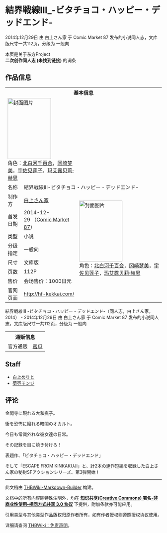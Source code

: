 # 結界戦線Ⅲ_-ビタチョコ・ハッピー・デッドエンド-

<!-- source html: G:\repos\THBWiki-Markdown-Builder\THBWikiMarkdown\Temp\main\6\60\ns0%3A%E7%B5%90%E7%95%8C%E6%88%A6%E7%B7%9A%E2%85%A2_-%E3%83%93%E3%82%BF%E3%83%81%E3%83%A7%E3%82%B3%E3%83%BB%E3%83%8F%E3%83%83%E3%83%94%E3%83%BC%E3%83%BB%E3%83%87%E3%83%83%E3%83%89%E3%82%A8%E3%83%B3%E3%83%89-.html -->

2014年12月29日 由 白上さん家 于 Comic Market 87 发布的小说同人志，文库版尺寸一共112页，分级为 一般向

本页是关于东方Project  
 **二次创作同人志 (未找到链接)** 的词条

## 作品信息

<table><tbody><tr><th colspan="3">基本信息</th></tr><tr><td class="cover-artwork-mobile" colspan="2"><a href="./文件-結界戦線Ⅲ_-ビタチョコ・ハッピー・デッドエンド-封面.jpg.md" class="image" title="封面图片"><img alt="封面图片" src="https://upload.thwiki.cc/thumb/9/96/%E7%B5%90%E7%95%8C%E6%88%A6%E7%B7%9A%E2%85%A2_-%E3%83%93%E3%82%BF%E3%83%81%E3%83%A7%E3%82%B3%E3%83%BB%E3%83%8F%E3%83%83%E3%83%94%E3%83%BC%E3%83%BB%E3%83%87%E3%83%83%E3%83%89%E3%82%A8%E3%83%B3%E3%83%89-%E5%B0%81%E9%9D%A2.jpg/139px-%E7%B5%90%E7%95%8C%E6%88%A6%E7%B7%9A%E2%85%A2_-%E3%83%93%E3%82%BF%E3%83%81%E3%83%A7%E3%82%B3%E3%83%BB%E3%83%8F%E3%83%83%E3%83%94%E3%83%BC%E3%83%BB%E3%83%87%E3%83%83%E3%83%89%E3%82%A8%E3%83%B3%E3%83%89-%E5%B0%81%E9%9D%A2.jpg" decoding="async" loading="lazy" width="139" height="196" srcset="https://upload.thwiki.cc/thumb/9/96/%E7%B5%90%E7%95%8C%E6%88%A6%E7%B7%9A%E2%85%A2_-%E3%83%93%E3%82%BF%E3%83%81%E3%83%A7%E3%82%B3%E3%83%BB%E3%83%8F%E3%83%83%E3%83%94%E3%83%BC%E3%83%BB%E3%83%87%E3%83%83%E3%83%89%E3%82%A8%E3%83%B3%E3%83%89-%E5%B0%81%E9%9D%A2.jpg/208px-%E7%B5%90%E7%95%8C%E6%88%A6%E7%B7%9A%E2%85%A2_-%E3%83%93%E3%82%BF%E3%83%81%E3%83%A7%E3%82%B3%E3%83%BB%E3%83%8F%E3%83%83%E3%83%94%E3%83%BC%E3%83%BB%E3%83%87%E3%83%83%E3%83%89%E3%82%A8%E3%83%B3%E3%83%89-%E5%B0%81%E9%9D%A2.jpg 1.5x, https://upload.thwiki.cc/thumb/9/96/%E7%B5%90%E7%95%8C%E6%88%A6%E7%B7%9A%E2%85%A2_-%E3%83%93%E3%82%BF%E3%83%81%E3%83%A7%E3%82%B3%E3%83%BB%E3%83%8F%E3%83%83%E3%83%94%E3%83%BC%E3%83%BB%E3%83%87%E3%83%83%E3%83%89%E3%82%A8%E3%83%B3%E3%83%89-%E5%B0%81%E9%9D%A2.jpg/278px-%E7%B5%90%E7%95%8C%E6%88%A6%E7%B7%9A%E2%85%A2_-%E3%83%93%E3%82%BF%E3%83%81%E3%83%A7%E3%82%B3%E3%83%BB%E3%83%8F%E3%83%83%E3%83%94%E3%83%BC%E3%83%BB%E3%83%87%E3%83%83%E3%83%89%E3%82%A8%E3%83%B3%E3%83%89-%E5%B0%81%E9%9D%A2.jpg 2x" data-file-width="440" data-file-height="620"></a><div class="cover-char">角色：<a href="./北白河千百合.md" title="北白河千百合">北白河千百合</a>，<a href="./冈崎梦美.md" title="冈崎梦美">冈崎梦美</a>，<a href="./宇佐见莲子.md" title="宇佐见莲子">宇佐见莲子</a>，<a href="./玛艾露贝莉·赫恩.md" title="玛艾露贝莉·赫恩">玛艾露贝莉·赫恩</a></div></td>
</tr><tr><td class="label">名称</td><td colspan="2"> 結界戦線Ⅲ-ビタチョコ・ハッピー・デッドエンド- </td></tr><tr><td class="label">制作方</td><td><a href="./白上さん家.md" title="白上さん家">白上さん家</a></td><td class="cover-artwork" rowspan="7" style="min-width:196px;"><a href="./文件-結界戦線Ⅲ_-ビタチョコ・ハッピー・デッドエンド-封面.jpg.md" class="image" title="封面图片"><img alt="封面图片" src="https://upload.thwiki.cc/thumb/9/96/%E7%B5%90%E7%95%8C%E6%88%A6%E7%B7%9A%E2%85%A2_-%E3%83%93%E3%82%BF%E3%83%81%E3%83%A7%E3%82%B3%E3%83%BB%E3%83%8F%E3%83%83%E3%83%94%E3%83%BC%E3%83%BB%E3%83%87%E3%83%83%E3%83%89%E3%82%A8%E3%83%B3%E3%83%89-%E5%B0%81%E9%9D%A2.jpg/139px-%E7%B5%90%E7%95%8C%E6%88%A6%E7%B7%9A%E2%85%A2_-%E3%83%93%E3%82%BF%E3%83%81%E3%83%A7%E3%82%B3%E3%83%BB%E3%83%8F%E3%83%83%E3%83%94%E3%83%BC%E3%83%BB%E3%83%87%E3%83%83%E3%83%89%E3%82%A8%E3%83%B3%E3%83%89-%E5%B0%81%E9%9D%A2.jpg" decoding="async" loading="lazy" width="139" height="196" srcset="https://upload.thwiki.cc/thumb/9/96/%E7%B5%90%E7%95%8C%E6%88%A6%E7%B7%9A%E2%85%A2_-%E3%83%93%E3%82%BF%E3%83%81%E3%83%A7%E3%82%B3%E3%83%BB%E3%83%8F%E3%83%83%E3%83%94%E3%83%BC%E3%83%BB%E3%83%87%E3%83%83%E3%83%89%E3%82%A8%E3%83%B3%E3%83%89-%E5%B0%81%E9%9D%A2.jpg/208px-%E7%B5%90%E7%95%8C%E6%88%A6%E7%B7%9A%E2%85%A2_-%E3%83%93%E3%82%BF%E3%83%81%E3%83%A7%E3%82%B3%E3%83%BB%E3%83%8F%E3%83%83%E3%83%94%E3%83%BC%E3%83%BB%E3%83%87%E3%83%83%E3%83%89%E3%82%A8%E3%83%B3%E3%83%89-%E5%B0%81%E9%9D%A2.jpg 1.5x, https://upload.thwiki.cc/thumb/9/96/%E7%B5%90%E7%95%8C%E6%88%A6%E7%B7%9A%E2%85%A2_-%E3%83%93%E3%82%BF%E3%83%81%E3%83%A7%E3%82%B3%E3%83%BB%E3%83%8F%E3%83%83%E3%83%94%E3%83%BC%E3%83%BB%E3%83%87%E3%83%83%E3%83%89%E3%82%A8%E3%83%B3%E3%83%89-%E5%B0%81%E9%9D%A2.jpg/278px-%E7%B5%90%E7%95%8C%E6%88%A6%E7%B7%9A%E2%85%A2_-%E3%83%93%E3%82%BF%E3%83%81%E3%83%A7%E3%82%B3%E3%83%BB%E3%83%8F%E3%83%83%E3%83%94%E3%83%BC%E3%83%BB%E3%83%87%E3%83%83%E3%83%89%E3%82%A8%E3%83%B3%E3%83%89-%E5%B0%81%E9%9D%A2.jpg 2x" data-file-width="440" data-file-height="620"></a><div class="cover-char">角色：<a href="./北白河千百合.md" title="北白河千百合">北白河千百合</a>，<a href="./冈崎梦美.md" title="冈崎梦美">冈崎梦美</a>，<a href="./宇佐见莲子.md" title="宇佐见莲子">宇佐见莲子</a>，<a href="./玛艾露贝莉·赫恩.md" title="玛艾露贝莉·赫恩">玛艾露贝莉·赫恩</a></div></td>
</tr><tr><td class="label">首发日期</td><td>2014-12-29&#160;（<a href="/展会作品列表?e=Comic+Market%2387">Comic Market 87</a>）</td></tr><tr><td class="label">类型</td><td>小说</td></tr><tr><td class="label">分级指定</td><td>一般向</td></tr><tr><td class="label">尺寸</td><td>文库版</td></tr><tr><td class="label">页数</td><td>112P</td></tr><tr><td class="label">售价</td><td>会场售价：1000日元</td></tr>
<tr><td class="label">官网页面</td><td colspan="2"><a rel="nofollow" class="external free" href="http://hf-kekkai.com/">http://hf-kekkai.com/</a></td></tr></tbody></table>

結界戦線Ⅲ -ビタチョコ・ハッピー・デッドエンド-（同人志，白上さん家，2014） - 2014年12月29日 由 白上さん家 于 Comic Market 87 发布的小说同人志，文库版尺寸一共112页，分级为 一般向

<table><tbody><tr><th colspan="3">通贩信息</th></tr><tr><td class="label">官方通贩</td><td colspan="2"><a rel="nofollow" class="external text" href="https://www.melonbooks.co.jp/detail/detail.php?product_id=162379">蜜瓜</a></td></tr></tbody></table>



## Staff
- [白上めりと](./白上めりと.md)
- [菊壱モンジ](./菊壱モンジ.md)


## 评论
  
金閣寺に現れる大和撫子。  

街を恐怖に陥れる暗闇のオカルト。  

今日も常識外れな彼女達の日常。  

その記録を目に焼き付けろ！  

表題作、「ビタチョコ・ハッピー・デッドエンド」  

そして「ESCAPE FROM KINKAKUJI」と、計2本の連作短編を収録した白上さん家の秘封SFアクションシリーズ、第3弾開始！
  





---

此文档由 [THBWiki-Markdown-Builder](https://github.com/Delsin-Yu/THBWiki-Markdown-Builder) 构建。

文档中的所有内容除特殊注明外，均在 [**知识共享(Creative Commons) 署名-非商业性使用-相同方式共享 3.0 协议**](https://creativecommons.org/licenses/by-sa/3.0/deed.zh-hans) 下提供，附加条款亦可能应用。

引用类型与其他类型作品版权归原作者所有，如有作者授权则遵照授权协议使用。

详细请查阅 [THBWiki：免责声明](https://thbwiki.cc/THBWiki:%E5%85%8D%E8%B4%A3%E5%A3%B0%E6%98%8E)。

